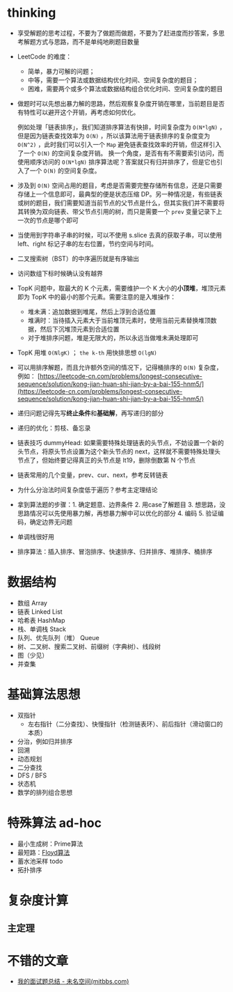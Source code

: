 # thinking

- 享受解题的思考过程，不要为了做题而做题，不要为了赶进度而抄答案，多思考解题方式与思路，而不是单纯地刷题目数量

- LeetCode 的难度：
  - 简单，暴力可解的问题；
  - 中等，需要一个算法或数据结构优化时间、空间复杂度的题目；
  - 困难，需要两个或多个算法或数据结构组合优化时间、空间复杂度的题目
- 做题时可以先想出暴力解的思路，然后观察复杂度开销在哪里，当前题目是否有特性可以避开这个开销，再考虑如何优化。

  例如处理「链表排序」，我们知道排序算法有快排，时间复杂度为 `O(N*lgN)` ，但是因为链表查找效率为 `O(N)` ，所以该算法用于链表排序的复杂度变为 `O(N^2)` ，此时我们可以引入一个 `Map` 避免链表查找效率的开销，但这样引入了一个 `O(N)` 的空间复杂度开销。
  换一个角度，是否有有不需要索引访问，而使用顺序访问的 `O(N*lgN)` 排序算法呢？答案就只有归并排序了，但是它也引入了一个 `O(N)` 的空间复杂度。

- 涉及到 `O(N)` 空间占用的题目，考虑是否需要完整存储所有信息，还是只需要存储上一个信息即可，最典型的便是状态压缩 DP。另一种情况是，有些链表或树的题目，我们需要知道当前节点的父节点是什么，但其实我们并不需要将其转换为双向链表、带父节点引用的树，而只是需要一个 `prev` 变量记录下上一次的节点是哪个即可

- 当使用到字符串子串的时候，可以不使用 s.slice 去真的获取子串，可以使用 left、right 标记子串的左右位置，节约空间与时间。

- 二叉搜索树（BST）的中序遍历就是有序输出

- 访问数组下标时候确认没有越界

- TopK 问题中，取最大的 K 个元素，需要维护一个 K 大小的**小顶堆**，堆顶元素即为 TopK 中的最小的那个元素。需要注意的是入堆操作：
  - 堆未满：追加数据到堆尾，然后上浮到合适位置
  - 堆满时：当待插入元素大于当前堆顶元素时，使用当前元素替换堆顶数据，然后下沉堆顶元素到合适位置
  - 对于堆排序问题，堆是无限大的，所以永远当做堆未满处理即可

- TopK 用堆 `O(NlgK)` ； `the k-th` 用快排思想 `O(lgN)`

- 可以用排序解题，而且允许额外空间的情况下，记得桶排序的 `O(N)` 复杂度，例如： [https://leetcode-cn.com/problems/longest-consecutive-sequence/solution/kong-jian-huan-shi-jian-by-a-bai-155-hnm5/](https://leetcode-cn.com/problems/longest-consecutive-sequence/solution/kong-jian-huan-shi-jian-by-a-bai-155-hnm5/)

- 递归问题记得先写**终止条件**和**基础解**，再写递归的部分

- 递归的优化：剪枝、备忘录

- 链表技巧 dummyHead: 如果需要特殊处理链表的头节点，不妨设置一个新的头节点，将原头节点设置为这个新头节点的 next，这样就不需要特殊处理头节点了，但始终要记得真正的头节点是 lt19，删除倒数第 N 个节点

- 链表常用的几个变量，prev、cur、next，参考反转链表

- 为什么分治法时间复杂度低于遍历？参考主定理结论

- 拿到算法题的步骤：1. 确定题意、边界条件 2. 用case了解题目 3. 想思路，没思路情况可以先使用暴力解，再想暴力解中可以优化的部分 4. 编码 5. 验证编码，确定边界无问题

- 单调栈很好用

- 排序算法：插入排序、冒泡排序、快速排序、归并排序、堆排序、桶排序

# 数据结构

- 数组 Array
- 链表 Linked List
- 哈希表 HashMap
- 栈、单调栈 Stack
- 队列、优先队列（堆） Queue
- 树、二叉树、搜索二叉树、前缀树（字典树）、线段树
- 图（少见）
- 并查集

# 基础算法思想

- 双指针
  - 左右指针（二分查找）、快慢指针（检测链表环）、前后指针（滑动窗口的本质）
- 分治，例如归并排序
- 回溯
- 动态规划
- 二分查找
- DFS / BFS
- 状态机
- 数学的排列组合思想

# 特殊算法 ad-hoc

- 最小生成树：Prime算法
- 最短路：[Floyd算法](https://zhuanlan.zhihu.com/p/72248451)
- 蓄水池采样 todo
- 拓扑排序

# 复杂度计算

## 主定理

# 不错的文章

- [我的面试题总结 - 未名空间(mitbbs.com)](http://www.mitbbs.co.nz/article_t/JobHunting/32564237.html)